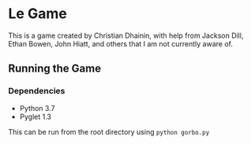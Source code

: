 Le Game
=======

This is a game created by Christian Dhainin, with help from Jackson Dill, Ethan Bowen, John Hiatt, and others that I am not currently aware of. 

Running the Game
----------------

### Dependencies

* Python 3.7
* Pyglet 1.3

This can be run from the root directory using 
```python gorbo.py```

